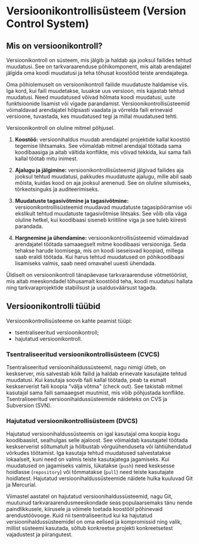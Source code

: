 # Versioonikontrollisüsteem (Version Control System)

## Mis on versioonikontroll?

Versioonikontroll on süsteem, mis jälgib ja haldab aja jooksul failides tehtud muudatusi. See on tarkvaraarenduse põhikomponent, mis aitab arendajatel jälgida oma koodi muudatusi ja teha tõhusat koostööd teiste arendajatega.

Oma põhiolemuselt on versioonikontroll failide muudatuste haldamise viis. Iga kord, kui faili muudetakse, luuakse uus versioon, mis kajastab tehtud muudatusi. Need muudatused võivad hõlmata koodi muudatusi, uute funktsioonide lisamist või vigade parandamist. Versioonikontrollisüsteemid võimaldavad arendajatel hõlpsasti vaadata ja võrrelda faili erinevaid versioone, tuvastada, kes muudatused tegi ja millal muudatused tehti.

Versioonikontroll on oluline mitmel põhjusel.

1. **Koostöö:** versioonihaldus muudab arendajatel projektide kallal koostöö tegemise lihtsamaks. See võimaldab mitmel arendajal töötada sama koodibaasiga ja aitab vältida konflikte, mis võivad tekkida, kui sama faili kallal töötab mitu inimest.

2. **Ajalugu ja jälgimine:** versioonikontrollisüsteemid jälgivad failides aja jooksul tehtud muudatusi, pakkudes muudatuste ajalugu, mille abil saab mõista, kuidas kood on aja jooksul arenenud. See on oluline silumiseks, tõrkeotsinguks ja auditeerimiseks.

3. **Muudatuste tagasivõtmine ja tagasivõtmine:** versioonikontrollisüsteemid muudavad muudatuste tagasipööramise või ekslikult tehtud muudatuste tagasivõtmise lihtsaks. See võib olla väga oluline hetkel, kui koodibaasi siseneb kriitiline viga ja see tuleb kiiresti parandada.

4. **Hargnemine ja ühendamine:** versioonikontrollisüsteemid võimaldavad arendajatel töötada samaaegselt mitme koodibaasi versiooniga. Seda tehakse harude loomisega, mis on koodi iseseisvad koopiad, millega saab eraldi töötada. Kui harus tehtud muudatused on põhikoodibaasi lisamiseks valmis, saab need omavahel uuesti ühendada.

Üldiselt on versioonikontroll tänapäevase tarkvaraarenduse võtmetööriist, mis aitab meeskondadel tõhusamalt koostööd teha, koodi muudatusi hallata ning tarkvaraprojektide stabiilsust ja usaldusväärsust tagada.

## Versioonikontrolli tüübid

Versioonikontrollisüsteeme on kahte peamist tüüpi:

- tsentraliseeritud versioonikontroll;
- hajutatud versioonikontroll.

### Tsentraliseeritud versioonikontrollisüsteem (CVCS)

Tsentraliseeritud versioonihaldussüsteemil, nagu nimigi ütleb, on keskserver, mis salvestab kõik failid ja haldab erinevate kasutajate tehtud muudatusi. Kui kasutaja soovib faili kallal töötada, peab ta esmalt keskserverist faili koopia "välja võtma" (check out). See takistab mitmel kasutajal sama faili samaaegset muutmist, mis võib põhjustada konflikte. Tsentraliseeritud versioonihaldussüsteemide näideteks on CVS ja Subversion (SVN).

### Hajutatud versioonikontrollisüsteem (DVCS)

Hajutatud versioonihaldussüsteemis on igal kasutajal oma koopia kogu koodibaasist, sealhulgas selle ajaloost. See võimaldab kasutajatel töötada keskserverist sõltumatult ja hõlbustab võrguühenduseta või lahtiühendatud võrkudes töötamist. Iga kasutaja tehtud muudatused salvestatakse lokaalselt, kuni need on valmis teiste kasutajatega jagamiseks. Kui muudatused on jagamiseks valmis, lükatakse (`push`) need kesksesse hoidlasse (`repository`) või tõmmatakse (`pull`) need teiste kasutajate hoidlatest. Hajutatud versioonihaldussüsteemide näidete hulka kuuluvad Git ja Mercurial.

Viimastel aastatel on hajutatud versioonihaldussüsteemid, nagu Git, muutunud tarkvaraarendusmeeskondade seas populaarsemaks tänu nende paindlikkusele, kiirusele ja võimele toetada koostööl põhinevaid arendustöövooge. Kuid nii tsentraliseeritud kui ka hajutatud versioonihaldussüsteemidel on oma eelised ja kompromissid ning valik, millist süsteemi kasutada, sõltub konkreetse projekti konkreetsetest vajadustest ja piirangutest.